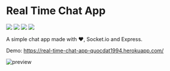 Real Time Chat App
============
[![](https://img.shields.io/badge/demo-online-green.svg)](https://real-time-chat-app-quocdat1994.herokuapp.com/) 
![](https://img.shields.io/badge/responsive-website-green)
![](https://img.shields.io/badge/node-express-brightgreen)
![](https://img.shields.io/badge/socket-io-lightgrey)

A simple chat app made with ❤, Socket.io and Express. 

Demo: https://real-time-chat-app-quocdat1994.herokuapp.com/

![preview](https://i.ibb.co/LzDmkHN/real-time-chat-app.png)
